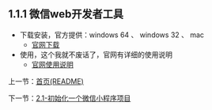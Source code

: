 ## 1.1.1 微信web开发者工具

* 下载安装，官方提供：windows 64 、 windows 32 、 mac
    * [官网下载](https://mp.weixin.qq.com/debug/wxadoc/dev/devtools/download.html)
* 使用，这个我就不废话了，官网有详细的使用说明
    * [官网使用说明](https://mp.weixin.qq.com/debug/wxadoc/dev/devtools/devtools.html)

上一节：[首页(README)](../README.md)

下一节：[2.1-初始化一个微信小程序项目](/book/2.1-初始化一个微信小程序项目.md)
